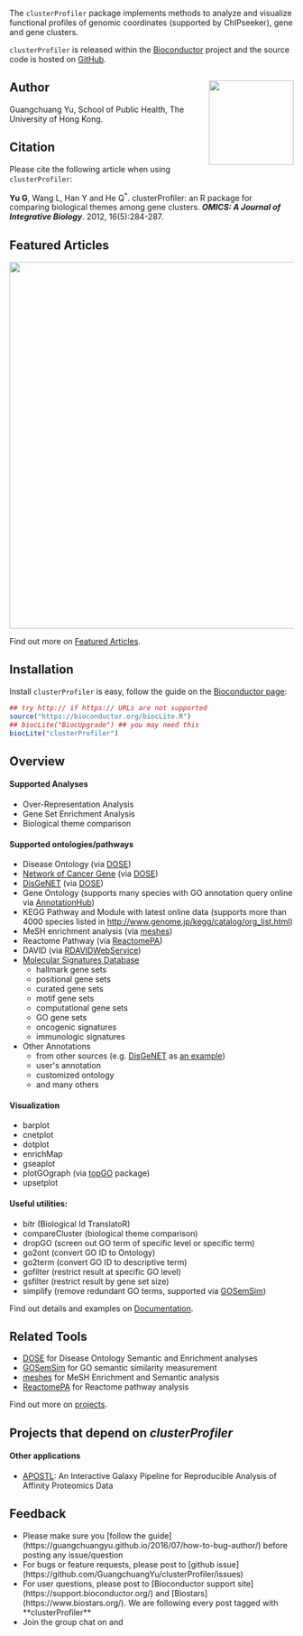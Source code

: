 <!-- addtoany:= -->

<link rel="stylesheet" href="https://guangchuangyu.github.io/css/font-awesome.min.css">

<!-- release:=clusterProfiler -->
<!-- devel:=clusterProfiler -->
<!-- download:=clusterProfiler:=total -->
<!-- download:=clusterProfiler:=month -->


The `clusterProfiler` package implements methods to analyze and visualize functional profiles of genomic coordinates (supported by ChIPseeker), gene and gene clusters.

`clusterProfiler` is released within the [Bioconductor](https://bioconductor.org/packages/clusterProfiler) project and the source code is hosted on <a href="https://github.com/GuangchuangYu/clusterProfiler"><i class="fa fa-github fa-lg"></i> GitHub</a>.

## <i class="fa fa-user"></i> Author <img src="https://guangchuangyu.github.io/blog_images/biobabble.jpg" align="right" width="150"/>

Guangchuang Yu, School of Public Health, The University of Hong Kong.

## <i class="fa fa-book"></i> Citation

Please cite the following article when using `clusterProfiler`:

<!-- doi:=10.1089/omi.2011.0118 -->
<!-- citation:=MLfJN-KU85MC:=2349076811020942117 -->
<!-- altmetric:=681089 -->

__Yu G__, Wang L, Han Y and He Q<sup>*</sup>. clusterProfiler: an R package for comparing biological themes among gene clusters.
__*OMICS: A Journal of Integrative Biology*__. 2012, 16(5):284-287.



## <i class="fa fa-pencil"></i> Featured Articles

<img src="https://guangchuangyu.github.io/featured_img/clusterProfiler/elife-02077-fig5-v1.jpg" width="650">

<i class="fa fa-hand-o-right"></i> Find out more on <i class="fa fa-pencil"></i> [Featured Articles](https://guangchuangyu.github.io/clusterProfiler/featuredArticles/).

## <i class="fa fa-download"></i> Installation

Install `clusterProfiler` is easy, follow the guide on the [Bioconductor page](https://bioconductor.org/packages/clusterProfiler/):

```r
## try http:// if https:// URLs are not supported
source("https://bioconductor.org/biocLite.R")
## biocLite("BiocUpgrade") ## you may need this
biocLite("clusterProfiler")
```

## <i class="fa fa-cogs"></i> Overview

#### <i class="fa fa-angle-double-right"></i> Supported Analyses

+ Over-Representation Analysis
+ Gene Set Enrichment Analysis
+ Biological theme comparison

#### <i class="fa fa-angle-double-right"></i> Supported ontologies/pathways

+ Disease Ontology (via [DOSE](https://www.bioconductor.org/packages/DOSE))
+ [Network of Cancer Gene](http://ncg.kcl.ac.uk/) (via [DOSE](https://www.bioconductor.org/packages/DOSE))
+ [DisGeNET](http://www.disgenet.org/web/DisGeNET/menu/home) (via [DOSE](https://www.bioconductor.org/packages/DOSE))
+ Gene Ontology (supports many species with GO annotation query online via [AnnotationHub](https://bioconductor.org/packages/AnnotationHub/))
+ KEGG Pathway and Module with latest online data (supports more than 4000 species listed in <http://www.genome.jp/kegg/catalog/org_list.html>)
+ MeSH enrichment analysis (via [meshes](https://www.bioconductor.org/packages/meshes))
+ Reactome Pathway (via [ReactomePA](https://www.bioconductor.org/packages/ReactomePA))
+ DAVID (via [RDAVIDWebService](https://www.bioconductor.org/packages/RDAVIDWebService))
+ [Molecular Signatures Database](http://software.broadinstitute.org/gsea/msigdb)
	* hallmark gene sets
	* positional gene sets
	* curated gene sets
	* motif gene sets
	* computational gene sets
	* GO gene sets
	* oncogenic signatures
	* immunologic signatures
+ Other Annotations
	* from other sources (e.g. [DisGeNET](http://www.disgenet.org/web/DisGeNET/menu/home) as [an example](https://guangchuangyu.github.io/2015/05/use-clusterprofiler-as-an-universal-enrichment-analysis-tool/))
	* user's annotation
	* customized ontology
	* and many others

#### <i class="fa fa-angle-double-right"></i> Visualization

+ barplot
+ cnetplot
+ dotplot
+ enrichMap
+ gseaplot
+ plotGOgraph (via [topGO](https://www.bioconductor.org/packages/topGO) package)
+ upsetplot

#### <i class="fa fa-angle-double-right"></i> Useful utilities:

+ bitr (Biological Id TranslatoR)
+ compareCluster (biological theme comparison)
+ dropGO (screen out GO term of specific level or specific term)
+ go2ont (convert GO ID to Ontology)
+ go2term (convert GO ID to descriptive term)
+ gofilter (restrict result at specific GO level)
+ gsfilter (restrict result by gene set size)
+ simplify (remove redundant GO terms, supported via [GOSemSim](https://www.bioconductor.org/packages/GOSemSim))

<i class="fa fa-hand-o-right"></i> Find out details and examples on <i class="fa fa-book"></i> [Documentation](https://guangchuangyu.github.io/clusterProfiler/documentation/).

## <i class="fa fa-wrench"></i> Related Tools

<ul class="fa-ul">
	<li><i class="fa-li fa fa-angle-double-right"></i><a href="https://guangchuangyu.github.io/DOSE">DOSE</a> for Disease Ontology Semantic and Enrichment analyses</li>
	<li><i class="fa-li fa fa-angle-double-right"></i><a href="https://guangchuangyu.github.io/GOSemSim">GOSemSim</a> for GO semantic similarity measurement</li>
	<li><i class="fa-li fa fa-angle-double-right"></i><a href="https://guangchuangyu.github.io/meshes">meshes</a> for MeSH Enrichment and Semantic analysis</li>
	<li><i class="fa-li fa fa-angle-double-right"></i><a href="https://guangchuangyu.github.io/ReactomePA">ReactomePA</a> for Reactome pathway analysis</li>
</ul>

<i class="fa fa-hand-o-right"></i> Find out more on [projects](https://guangchuangyu.github.io/#projects).


## <i class="fa fa-code-fork"></i> Projects that depend on _clusterProfiler_

<!-- package_depend:=clusterProfiler:=CRAN -->

<!-- package_depend:=clusterProfiler:=BioC -->

#### <i class="fa fa-angle-double-right"></i> Other applications

+ [APOSTL](https://github.com/bornea/APOSTL): An Interactive Galaxy Pipeline for Reproducible Analysis of Affinity Proteomics Data


## <i class="fa fa-comment"></i> Feedback
<ul class="fa-ul">
	<li><i class="fa-li fa fa-hand-o-right"></i> Please make sure you [follow the guide](https://guangchuangyu.github.io/2016/07/how-to-bug-author/) before posting any issue/question</li>
	<li><i class="fa-li fa fa-bug"></i> For bugs or feature requests, please post to <i class="fa fa-github-alt"></i> [github issue](https://github.com/GuangchuangYu/clusterProfiler/issues)</li>
	<li><i class="fa-li fa fa-support"></i>  For user questions, please post to [Bioconductor support site](https://support.bioconductor.org/) and [Biostars](https://www.biostars.org/). We are following every post tagged with **clusterProfiler**</li>
	<li><i class="fa-li fa fa-commenting"></i> Join the group chat on <a href="https://twitter.com/hashtag/clusterProfiler"><i class="fa fa-twitter fa-lg"></i></a> and <a href="http://huati.weibo.com/k/clusterProfiler"><i class="fa fa-weibo fa-lg"></i></a></li>
</ul>


